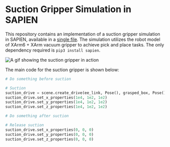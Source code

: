 # Suction Gripper Simulation in SAPIEN

This repository contains an implementation of a suction gripper simulation in SAPIEN, available in
a [single file](sapien_vaccum_gripper_example.py). The simulation utilizes the robot model of XArm6 + XArm vacuum
gripper to achieve pick and place tasks. The only dependency required is `pip3 install sapien`.

![A gif showing the suction gripper in action](doc/suction.gif)

The main code for the suction gripper is shown below:

```python
# Do something before suction

# Suction
suction_drive = scene.create_drive(ee_link, Pose(), grasped_box, Pose())
suction_drive.set_x_properties(1e4, 1e2, 1e2)
suction_drive.set_y_properties(1e4, 1e2, 1e2)
suction_drive.set_z_properties(1e4, 1e2, 1e2)

# Do something after suction

# Release suction
suction_drive.set_x_properties(0, 0, 0)
suction_drive.set_y_properties(0, 0, 0)
suction_drive.set_z_properties(0, 0, 0)
``` 